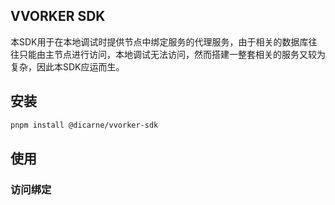 ## VVORKER SDK

本SDK用于在本地调试时提供节点中绑定服务的代理服务，由于相关的数据库往往只能由主节点进行访问，本地调试无法访问，然而搭建一整套相关的服务又较为复杂，因此本SDK应运而生。

## 安装

```bash
pnpm install @dicarne/vvorker-sdk
```

## 使用

### 访问绑定